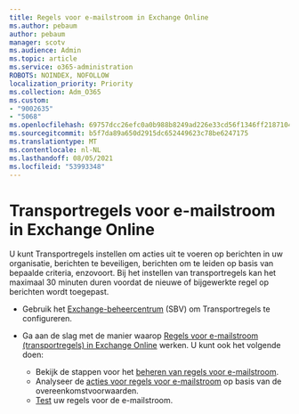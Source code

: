 ```yaml
---
title: Regels voor e-mailstroom in Exchange Online
ms.author: pebaum
author: pebaum
manager: scotv
ms.audience: Admin
ms.topic: article
ms.service: o365-administration
ROBOTS: NOINDEX, NOFOLLOW
localization_priority: Priority
ms.collection: Adm_O365
ms.custom:
- "9002635"
- "5068"
ms.openlocfilehash: 69757dcc26efc0a0b988b8249ad226e33cd56f1346ff21871042ecbaee24550a
ms.sourcegitcommit: b5f7da89a650d2915dc652449623c78be6247175
ms.translationtype: MT
ms.contentlocale: nl-NL
ms.lasthandoff: 08/05/2021
ms.locfileid: "53993348"
---
```

# <a name="mail-flow-transport-rules-in-exchange-online"></a>Transportregels voor e-mailstroom in Exchange Online

U kunt Transportregels instellen om acties uit te voeren op berichten in uw organisatie, berichten te beveiligen, berichten om te leiden op basis van bepaalde criteria, enzovoort.  Bij het instellen van transportregels kan het maximaal 30 minuten duren voordat de nieuwe of bijgewerkte regel op berichten wordt toegepast.

- Gebruik het [Exchange-beheercentrum](https://go.microsoft.com/fwlink/p/?linkid=834822) (SBV) om Transportregels te configureren.

- Ga aan de slag met de manier waarop [Regels voor e-mailstroom (transportregels) in Exchange Online](https://docs.microsoft.com/exchange/security-and-compliance/mail-flow-rules/mail-flow-rules) werken. U kunt ook het volgende doen:

    - Bekijk de stappen voor het [beheren van regels voor e-mailstroom](https://docs.microsoft.com/exchange/security-and-compliance/mail-flow-rules/manage-mail-flow-rules).
    - Analyseer de [acties voor regels voor e-mailstroom](https://docs.microsoft.com/exchange/security-and-compliance/mail-flow-rules/mail-flow-rule-actions) op basis van de overeenkomstvoorwaarden.
    - [Test](https://docs.microsoft.com/exchange/security-and-compliance/mail-flow-rules/test-mail-flow-rules) uw regels voor de e-mailstroom.
